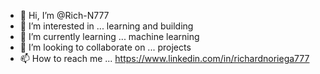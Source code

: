 - 👋 Hi, I’m @Rich-N777
- 👀 I’m interested in ... learning and building
- 🌱 I’m currently learning ... machine learning
- 💞️ I’m looking to collaborate on ... projects
- 📫 How to reach me ... https://www.linkedin.com/in/richardnoriega777

<!---
Rich-N777/Rich-N777 is a ✨ special ✨ repository because its `README.md` (this file) appears on your GitHub profile.
You can click the Preview link to take a look at your changes.
--->
